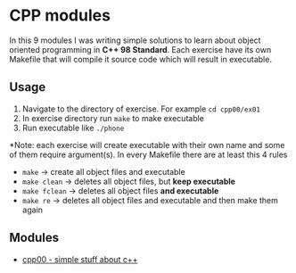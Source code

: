 # CPP modules 
In this 9 modules I was writing simple solutions to learn about object oriented programming in **C++ 98 Standard**. Each exercise have its own Makefile that will compile it source code which will result in executable. 
## Usage
1. Navigate to the directory of exercise. For example `cd cpp00/ex01`
2. In exercise directory run `make` to make executable
3. Run executable like `./phone`

*Note: each exercise will create executable with their own name and some of them require argument(s). In every Makefile there are at least this 4 rules
- `make` -> create all object files and executable
- `make clean` -> deletes all object files, but **keep executable**
- `make fclean` -> deletes all object files **and executable** 
- `make re` -> deletes all object files and executable and then make them again

## Modules
* [cpp00 - simple stuff about c++](./cpp00/README.md)